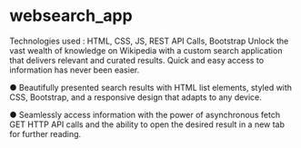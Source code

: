 # websearch_app
Technologies used : HTML, CSS, JS, REST API Calls, Bootstrap
Unlock the vast wealth of knowledge on Wikipedia with a custom search application that delivers relevant and
curated results. Quick and easy access to information has never been easier. 

● Beautifully presented search results with HTML list elements, styled with CSS, Bootstrap, and a responsive
design that adapts to any device. 

● Seamlessly access information with the power of asynchronous fetch GET HTTP API calls and the ability to
open the desired result in a new tab for further reading. 
